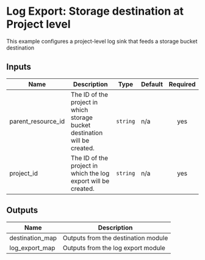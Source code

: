 # Log Export: Storage destination at Project level

This example configures a project-level log sink that feeds a storage bucket destination

<!-- BEGINNING OF PRE-COMMIT-TERRAFORM DOCS HOOK -->
## Inputs

| Name | Description | Type | Default | Required |
|------|-------------|------|---------|:--------:|
| parent\_resource\_id | The ID of the project in which storage bucket destination will be created. | `string` | n/a | yes |
| project\_id | The ID of the project in which the log export will be created. | `string` | n/a | yes |

## Outputs

| Name | Description |
|------|-------------|
| destination\_map | Outputs from the destination module |
| log\_export\_map | Outputs from the log export module |

<!-- END OF PRE-COMMIT-TERRAFORM DOCS HOOK -->
